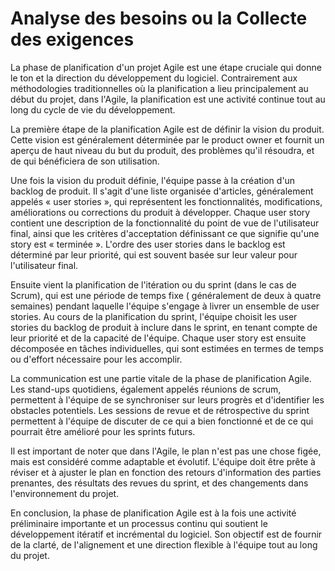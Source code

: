 # Analyse des besoins ou la Collecte des exigences

La phase de planification d'un projet Agile est une étape cruciale qui donne le ton et la direction du développement du
logiciel. Contrairement aux méthodologies traditionnelles où la planification a lieu principalement au début du projet,
dans l'Agile, la planification est une activité continue tout au long du cycle de vie du développement.

La première étape de la planification Agile est de définir la vision du produit. Cette vision est généralement
déterminée par le product owner et fournit un aperçu de haut niveau du but du produit, des problèmes qu'il résoudra, et
de qui bénéficiera de son utilisation.

Une fois la vision du produit définie, l'équipe passe à la création d'un backlog de produit. Il s'agit d'une liste
organisée d'articles, généralement appelés « user stories », qui représentent les fonctionnalités, modifications,
améliorations ou corrections du produit à développer. Chaque user story contient une description de la fonctionnalité du
point de vue de l'utilisateur final, ainsi que les critères d'acceptation définissant ce que signifie qu'une story est «
terminée ». L'ordre des user stories dans le backlog est déterminé par leur priorité, qui est souvent basée sur leur
valeur pour l'utilisateur final.

Ensuite vient la planification de l'itération ou du sprint (dans le cas de Scrum), qui est une période de temps fixe (
généralement de deux à quatre semaines) pendant laquelle l'équipe s'engage à livrer un ensemble de user stories. Au
cours de la planification du sprint, l'équipe choisit les user stories du backlog de produit à inclure dans le sprint,
en tenant compte de leur priorité et de la capacité de l'équipe. Chaque user story est ensuite décomposée en tâches
individuelles, qui sont estimées en termes de temps ou d'effort nécessaire pour les accomplir.

La communication est une partie vitale de la phase de planification Agile. Les stand-ups quotidiens, également appelés
réunions de scrum, permettent à l'équipe de se synchroniser sur leurs progrès et d'identifier les obstacles potentiels.
Les sessions de revue et de rétrospective du sprint permettent à l'équipe de discuter de ce qui a bien fonctionné et de
ce qui pourrait être amélioré pour les sprints futurs.

Il est important de noter que dans l'Agile, le plan n'est pas une chose figée, mais est considéré comme adaptable et
évolutif. L'équipe doit être prête à réviser et à ajuster le plan en fonction des retours d'information des parties
prenantes, des résultats des revues du sprint, et des changements dans l'environnement du projet.

En conclusion, la phase de planification Agile est à la fois une activité préliminaire importante et un processus
continu qui soutient le développement itératif et incrémental du logiciel. Son objectif est de fournir de la clarté, de
l'alignement et une direction flexible à l'équipe tout au long du projet.